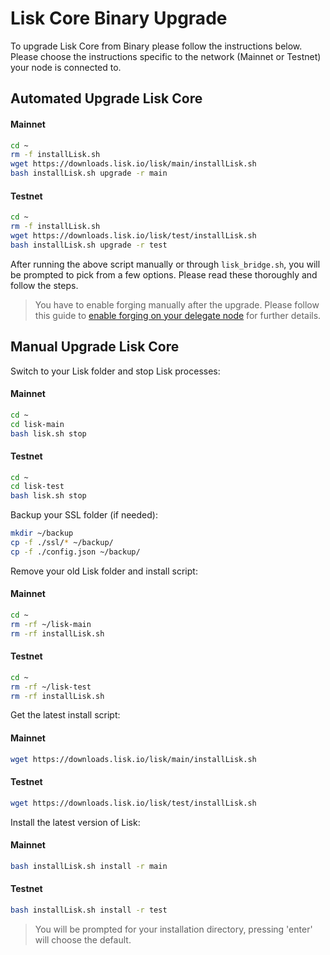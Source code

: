 # Lisk Core Binary Upgrade

To upgrade Lisk Core from Binary please follow the instructions below.
Please choose the instructions specific to the network (Mainnet or Testnet) your node is connected to.

## Automated Upgrade Lisk Core

#### Mainnet
```bash
cd ~
rm -f installLisk.sh
wget https://downloads.lisk.io/lisk/main/installLisk.sh
bash installLisk.sh upgrade -r main
```

#### Testnet
```bash
cd ~
rm -f installLisk.sh
wget https://downloads.lisk.io/lisk/test/installLisk.sh
bash installLisk.sh upgrade -r test
```

After running the above script manually or through `lisk_bridge.sh`,  you will be prompted to pick from a few options. Please read these thoroughly and follow the steps. 

> You have to enable forging manually after the upgrade. Please follow this guide to [enable forging on your delegate node](../configuration.md#forging) for further details.

## Manual Upgrade Lisk Core

Switch to your Lisk folder and stop Lisk processes:
#### Mainnet
```bash
cd ~
cd lisk-main
bash lisk.sh stop
```

#### Testnet
```bash
cd ~
cd lisk-test
bash lisk.sh stop
```

Backup your SSL folder (if needed):

```bash
mkdir ~/backup
cp -f ./ssl/* ~/backup/
cp -f ./config.json ~/backup/
```

Remove your old Lisk folder and install script:

#### Mainnet
```bash
cd ~
rm -rf ~/lisk-main
rm -rf installLisk.sh
```

#### Testnet
```bash
cd ~
rm -rf ~/lisk-test
rm -rf installLisk.sh
```

Get the latest install script:

#### Mainnet
```bash
wget https://downloads.lisk.io/lisk/main/installLisk.sh
```

#### Testnet
```bash
wget https://downloads.lisk.io/lisk/test/installLisk.sh
```

Install the latest version of Lisk:

#### Mainnet
```bash
bash installLisk.sh install -r main
```

#### Testnet
```bash
bash installLisk.sh install -r test
```

> You will be prompted for your installation directory, pressing 'enter' will choose the default.
